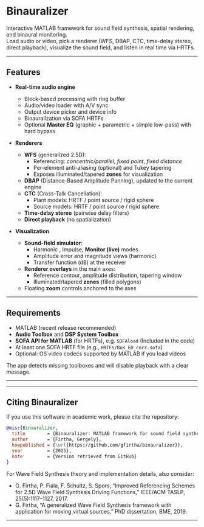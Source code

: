 # Binauralizer

Interactive MATLAB framework for sound field synthesis, spatial rendering, and binaural monitoring.  
Load audio or video, pick a renderer (WFS, DBAP, CTC, time-delay stereo, direct playback), visualize the sound field, and listen in real time via HRTFs.

---

## Features

- **Real-time audio engine**
  - Block-based processing with ring buffer
  - Audio/video loader with A/V sync
  - Output device picker and device info
  - Binauralization via SOFA HRTFs
  - Optional **Master EQ** (graphic + parametric + simple low-pass) with hard bypass

- **Renderers**
  - **WFS** (generalized 2.5D):
    - Referencing: *concentric/parallel*, *fixed point*, *fixed distance*
    - Per-element anti-aliasing (optional) and Tukey tapering
    - Exposes illuminated/tapered **zones** for visualization
  - **DBAP** (Distance-Based Amplitude Panning), updated to the current engine
  - **CTC** (Cross-Talk Cancellation):
    - Plant models: HRTF / point source / rigid sphere
    - Source models: HRTF / point source / rigid sphere
  - **Time-delay stereo** (pairwise delay filters)
  - **Direct playback** (no spatialization)

- **Visualization**
  - **Sound-field simulator**:
    - Harmonic , Impulse, **Monitor (live)** modes
    - Amplitude error and magnitude views (harmonic)
    - Transfer function (dB) at the receiver
  - **Renderer overlays** in the main axes:
    - Reference contour, amplitude distribution, tapering window
    - Illuminated/tapered **zones** (filled polygons)
  - Floating **zoom** controls anchored to the axes

---

## Requirements

- MATLAB (recent release recommended)
- **Audio Toolbox** and **DSP System Toolbox**
- **SOFA API for MATLAB** (for HRTFs), e.g. `SOFAload` (Included in the code)
- At least one SOFA HRTF file (e.g., `HRTFs/BuK_ED_corr.sofa`)
- Optional: OS video codecs supported by MATLAB if you load videos

The app detects missing toolboxes and will disable playback with a clear message.

---

---
## Citing Binauralizer

If you use this software in academic work, please cite the repository:

```bibtex
@misc{Binauralizer,
  title        = {Binauralizer: MATLAB framework for sound field synthesis, spatial rendering, and binaural monitoring},
  author       = {Firtha, Gergely},
  howpublished = {\url{https://github.com/gfirtha/binauralizer}},
  year         = {2025},
  note         = {Version retrieved from GitHub}
}
```

For Wave Field Synthesis theory and implementation details, also consider:

- G. Firtha, P. Fiala, F. Schultz, S. Spors, “Improved Referencing Schemes for 2.5D Wave Field Synthesis Driving Functions,” IEEE/ACM TASLP, 25(5):1117–1127, 2017.
- G. Firtha, “A generalized Wave Field Synthesis framework with application for moving virtual sources,” PhD dissertation, BME, 2019.

---
